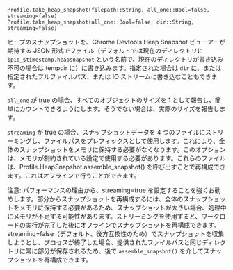 ```
Profile.take_heap_snapshot(filepath::String, all_one::Bool=false, streaming=false)
Profile.take_heap_snapshot(all_one::Bool=false; dir::String, streaming=false)
```

ヒープのスナップショットを、Chrome Devtools Heap Snapshot ビューアーが期待する JSON 形式でファイル（デフォルトでは現在のディレクトリに `$pid_$timestamp.heapsnapshot` という名前で、現在のディレクトリが書き込み不可の場合は tempdir に）に書き込みます。指定された場合は `dir` に、または指定されたフルファイルパス、または IO ストリームに書き込むこともできます。

`all_one` が true の場合、すべてのオブジェクトのサイズを 1 として報告し、簡単にカウントできるようにします。そうでない場合は、実際のサイズを報告します。

`streaming` が true の場合、スナップショットデータを 4 つのファイルにストリーミングし、ファイルパスをプレフィックスとして使用します。これにより、全体のスナップショットをメモリに保持する必要がなくなります。このオプションは、メモリが制約されている設定で使用する必要があります。これらのファイルは、Profile.HeapSnapshot.assemble_snapshot() を呼び出すことで再構成できます。これはオフラインで行うことができます。

注意: パフォーマンスの理由から、streaming=true を設定することを強くお勧めします。部分からスナップショットを再構成するには、全体のスナップショットをメモリに保持する必要があるため、スナップショットが大きい場合、処理中にメモリが不足する可能性があります。ストリーミングを使用すると、ワークロードの実行が完了した後にオフラインでスナップショットを再構成できます。streaming=false（デフォルト、後方互換性のため）でスナップショットを収集しようとし、プロセスが終了した場合、提供されたファイルパスと同じディレクトリに常に部分が保存されるため、後で `assemble_snapshot()` を介してスナップショットを再構成できます。

